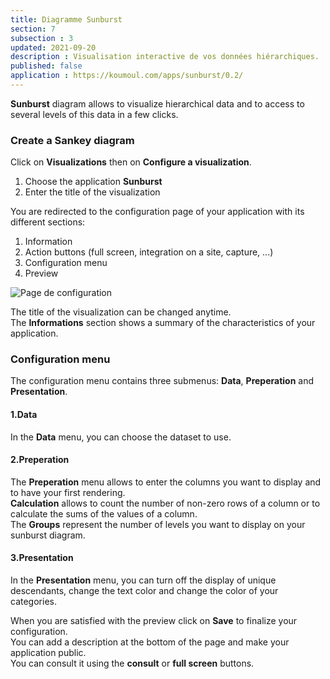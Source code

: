```yaml
---
title: Diagramme Sunburst
section: 7
subsection : 3
updated: 2021-09-20
description : Visualisation interactive de vos données hiérarchiques.
published: false
application : https://koumoul.com/apps/sunburst/0.2/
---
```


**Sunburst** diagram allows to visualize hierarchical data and to access to several levels of this data in a few clicks.

### Create a Sankey diagram
Click on **Visualizations** then on **Configure a visualization**.


1. Choose the application **Sunburst**
2. Enter the title of the visualization

<p>
</p>

You are redirected to the configuration page of your application with its different sections:  

1. Information
2. Action buttons (full screen, integration on a site, capture, ...)
3. Configuration menu
4. Preview

![Page de configuration](./images/user-guide-backoffice/sunburst-config.jpg)

The title of the visualization can be changed anytime.  
The **Informations** section shows a summary of the characteristics of your application.

### Configuration menu

The configuration menu contains three submenus: **Data**, **Preperation** and **Presentation**.

#### 1.Data
In the **Data** menu, you can choose the dataset to use.

#### 2.Preperation

The **Preperation** menu allows to enter the columns you want to display and to have your first rendering.  
**Calculation** allows to count the number of non-zero rows of a column or to calculate the sums of the values ​​of a column.  
The **Groups** represent the number of levels you want to display on your sunburst diagram.

#### 3.Presentation

In the **Presentation** menu, you can turn off the display of unique descendants, change the text color and change the color of your categories.

When you are satisfied with the preview click on **Save** to finalize your configuration.  
You can add a description at the bottom of the page and make your application public.  
You can consult it using the **consult** or **full screen** buttons.
